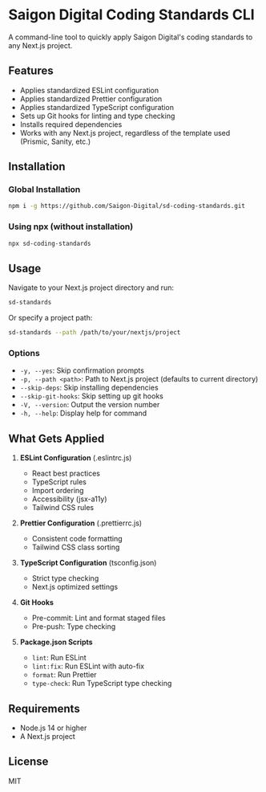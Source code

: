 # Saigon Digital Coding Standards CLI

A command-line tool to quickly apply Saigon Digital's coding standards to any Next.js project.

## Features

- Applies standardized ESLint configuration
- Applies standardized Prettier configuration
- Applies standardized TypeScript configuration
- Sets up Git hooks for linting and type checking
- Installs required dependencies
- Works with any Next.js project, regardless of the template used (Prismic, Sanity, etc.)

## Installation

### Global Installation

```bash
npm i -g https://github.com/Saigon-Digital/sd-coding-standards.git
```

### Using npx (without installation)

```bash
npx sd-coding-standards
```

## Usage

Navigate to your Next.js project directory and run:

```bash
sd-standards
```

Or specify a project path:

```bash
sd-standards --path /path/to/your/nextjs/project
```

### Options

- `-y, --yes`: Skip confirmation prompts
- `-p, --path <path>`: Path to Next.js project (defaults to current directory)
- `--skip-deps`: Skip installing dependencies
- `--skip-git-hooks`: Skip setting up git hooks
- `-V, --version`: Output the version number
- `-h, --help`: Display help for command

## What Gets Applied

1. **ESLint Configuration** (.eslintrc.js)
   - React best practices
   - TypeScript rules
   - Import ordering
   - Accessibility (jsx-a11y)
   - Tailwind CSS rules

2. **Prettier Configuration** (.prettierrc.js)
   - Consistent code formatting
   - Tailwind CSS class sorting

3. **TypeScript Configuration** (tsconfig.json)
   - Strict type checking
   - Next.js optimized settings

4. **Git Hooks**
   - Pre-commit: Lint and format staged files
   - Pre-push: Type checking

5. **Package.json Scripts**
   - `lint`: Run ESLint
   - `lint:fix`: Run ESLint with auto-fix
   - `format`: Run Prettier
   - `type-check`: Run TypeScript type checking

## Requirements

- Node.js 14 or higher
- A Next.js project

## License

MIT
